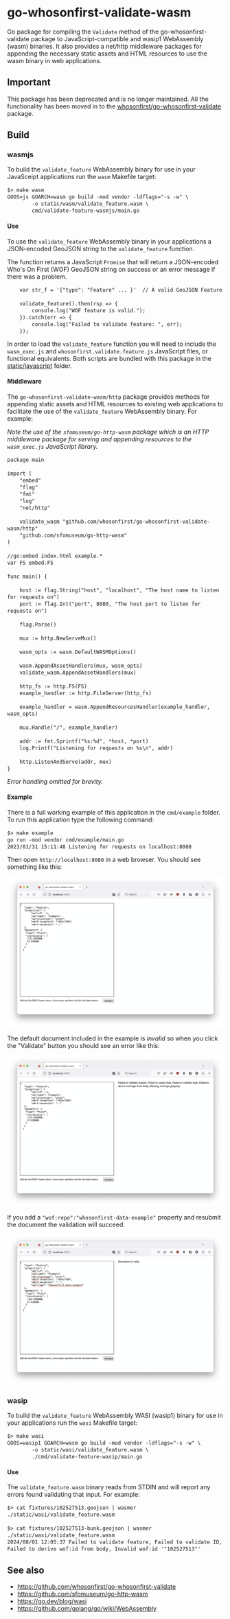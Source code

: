 # go-whosonfirst-validate-wasm

Go package for compiling the `Validate` method of the go-whosonfirst-validate package to JavaScript-compatible and wasip1 WebAssembly (wasm) binaries. It also provides a net/http middleware packages for appending the necessary static assets and HTML resources to use the wasm binary in web applications.

## Important

This package has been deprecated and is no longer maintained. All the functionality has been moved in to the [whosonfirst/go-whosonfirst-validate](https://github.com/whosonfirst/go-whosonfirst-validate) package.

## Build

### wasmjs

To build the `validate_feature` WebAssembly binary for use in your JavaSceipt applications run the `wasm` Makefile target:

```
$> make wasm
GOOS=js GOARCH=wasm go build -mod vendor -ldflags="-s -w" \
		-o static/wasm/validate_feature.wasm \
		cmd/validate-feature-wasmjs/main.go
```

#### Use

To use the `validate_feature` WebAssembly binary in your applications a JSON-encoded GeoJSON string to the `validate_feature` function.

The function returns a JavaScript `Promise` that will return a JSON-encoded Who's On First (WOF) GeoJSON string on success or an error message if there was a problem.

```
	var str_f = '{"type": "Feature" ... }'	// A valid GeoJSON Feature
	
	validate_feature().then(rsp => {
	    console.log("WOF feature is valid.");
	}).catch(err => {
	    console.log("Failed to validate feature: ", err);
	});
```

In order to load the `validate_feature` function you will need to include the `wasm_exec.js` and `whosonfirst.validate.feature.js` JavaScript files, or functional equivalents. Both scripts are bundled with this package in the [static/javascript](static/javascript) folder.

#### Middleware

The `go-whosonfirst-validate-wasm/http` package provides methods for appending static assets and HTML resources to existing web applications to facilitate the use of the `validate_feature` WebAssembly binary. For example:

_Note the use of the `sfomuseum/go-http-wasm` package which is an HTTP middleware package for serving and appending resources to the `wasm_exec.js` JavaScript library._

```
package main

import (
	"embed"
	"flag"
	"fmt"
	"log"
	"net/http"

	validate_wasm "github.com/whosonfirst/go-whosonfirst-validate-wasm/http"
	"github.com/sfomuseum/go-http-wasm"	
)

//go:embed index.html example.*
var FS embed.FS

func main() {

	host := flag.String("host", "localhost", "The host name to listen for requests on")
	port := flag.Int("port", 8080, "The host port to listen for requests on")

	flag.Parse()

	mux := http.NewServeMux()

	wasm_opts := wasm.DefaultWASMOptions()
	
	wasm.AppendAssetHandlers(mux, wasm_opts)
	validate_wasm.AppendAssetHandlers(mux)

	http_fs := http.FS(FS)
	example_handler := http.FileServer(http_fs)

	example_handler = wasm.AppendResourcesHandler(example_handler, wasm_opts)

	mux.Handle("/", example_handler)

	addr := fmt.Sprintf("%s:%d", *host, *port)
	log.Printf("Listening for requests on %s\n", addr)

	http.ListenAndServe(addr, mux)
}
```

_Error handling omitted for brevity._

#### Example

There is a full working example of this application in the `cmd/example` folder. To run this application type the following command:

```
$> make example
go run -mod vendor cmd/example/main.go
2023/01/31 15:11:48 Listening for requests on localhost:8080
```

Then open `http://localhost:8080` in a  web browser. You should see something like this:

![](docs/images/whosonfirst-validate.png)

The default document included in the example is _invalid_ so when you click the "Validate" button you should see an error like this:

![](docs/images/whosonfirst-validate-error.png)

If you add a `"wof:repo":"whosonfirst-data-example"` property and resubmit the document the validation will succeed.

![](docs/images/whosonfirst-validate-valid.png)

### wasip

To build the `validate_feature` WebAssembly WASI (wasip1) binary for use in your applications run the `wasi` Makefile target:

```
$> make wasi
GOOS=wasip1 GOARCH=wasm go build -mod vendor -ldflags="-s -w" \
		-o static/wasi/validate_feature.wasm \
		./cmd/validate-feature-wasip/main.go
```

#### Use

The `validate_feature.wasm` binary reads from STDIN and will report any errors found validating that input. For example:

```
$> cat fixtures/102527513.geojson | wasmer ./static/wasi/validate_feature.wasm

$> cat fixtures/102527513-bunk.geojson | wasmer ./static/wasi/validate_feature.wasm
2024/08/01 12:05:37 Failed to validate feature, Failed to validate ID, Failed to derive wof:id from body, Invalid wof:id '"102527513"'
```

## See also

* https://github.com/whosonfirst/go-whosonfirst-validate
* https://github.com/sfomuseum/go-http-wasm
* https://go.dev/blog/wasi
* https://github.com/golang/go/wiki/WebAssembly